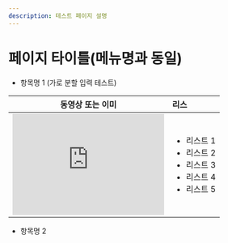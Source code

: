 ```yaml
---
description: 테스트 페이지 설명
---
```


# 페이지 타이틀\(메뉴명과 동일\)

* 항목명 1 \(가로 분할 입력 테스트\)

<table>
  <thead>
    <tr>
      <th style="text-align:center">&#xB3D9;&#xC601;&#xC0C1; &#xB610;&#xB294; &#xC774;&#xBBF8;</th>
      <th style="text-align:left">&#xB9AC;&#xC2A4;</th>
    </tr>
  </thead>
  <tbody>
    <tr>
      <td style="text-align:center">
        <iframe width="300" height="200" src="https://youtu.be/fS89dWplcK4" frameborder="0" allowfullscreen></iframe>
      </td>
      <td style="text-align:left">
        <ul>
          <li>&#xB9AC;&#xC2A4;&#xD2B8; 1</li>
          <li>&#xB9AC;&#xC2A4;&#xD2B8; 2</li>
          <li>&#xB9AC;&#xC2A4;&#xD2B8; 3</li>
          <li>&#xB9AC;&#xC2A4;&#xD2B8; 4</li>
          <li>&#xB9AC;&#xC2A4;&#xD2B8; 5</li>
        </ul>
      </td>
    </tr>
  </tbody>
</table>



* 항목명 2



